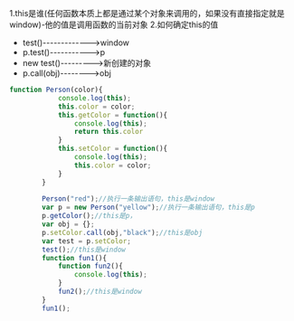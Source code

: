 1.this是谁(任何函数本质上都是通过某个对象来调用的，如果没有直接指定就是window)-他的值是调用函数的当前对象
2.如何确定this的值
* test()------------->window
* p.test()----------->p
* new test()--------->新创建的对象
* p.call(obj)-------->obj

```js
function Person(color){
			console.log(this);
			this.color = color;
			this.getColor = function(){
				console.log(this);
				return this.color
			}
			this.setColor = function(){
				console.log(this);
				this.color = color;
			}
		}
		
		Person("red");//执行一条输出语句，this是window
		var p = new Person("yellow");//执行一条输出语句，this是p
		p.getColor();//this是p，
		var obj = {};
		p.setColor.call(obj,"black");//this是obj
		var test = p.setColor;
		test();//this是window
		function fun1(){
			function fun2(){
				console.log(this);
			}
			fun2();//this是window
		}
		fun1();
```

